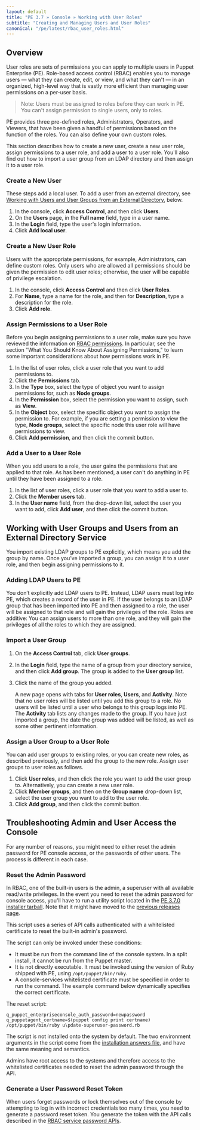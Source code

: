 ```yaml
---
layout: default
title: "PE 3.7 » Console » Working with User Roles"
subtitle: "Creating and Managing Users and User Roles"
canonical: "/pe/latest/rbac_user_roles.html"
---
```


## Overview

User roles are sets of permissions you can apply to multiple users in Puppet Enterprise (PE). Role-based access control (RBAC) enables you to manage users &#8212; what they can create, edit, or view, and what they can't &#8212; in an organized, high-level way that is vastly more efficient than managing user permissions on a per-user basis.

> Note: Users must be assigned to roles before they can work in PE. You can't assign permission to single users, only to roles.

PE provides three pre-defined roles, Administrators, Operators, and Viewers, that have been given a handful of permissions based on the function of the roles. You can also define your own custom roles.

This section describes how to create a new user, create a new user role, assign permissions to a user role, and add a user to a user role. You'll also find out how to import a user group from an LDAP directory and then assign it to a user role.

### Create a New User
These steps add a local user. To add a user from an external directory, see [Working with Users and User Groups from an External Directory](./rbac_user_roles.html#working-with-user-groups-and-users-from-an-external-directory-service), below.

1. In the console, click **Access Control**, and then click **Users**.
2. On the **Users** page, in the **Full name** field, type in a user name.
3. In the **Login** field, type the user's login information.
4. Click **Add local user**.

### Create a New User Role
Users with the appropriate permissions, for example, Administrators, can define custom roles. Only users who are allowed all permissions should be given the permission to edit user roles; otherwise, the user will be capable of privilege escalation.

1. In the console, click **Access Control** and then click **User Roles**.
2. For **Name**, type a name for the role, and then for **Description**, type a description for the role.
3. Click **Add role**.

### Assign Permissions to a User Role
Before you begin assigning permissions to a user role, make sure you have reviewed the information on [RBAC permissions](./rbac_permissions.html). In particular, see the section "What You Should Know About Assigning Permissions," to learn some important considerations about how permissions work in PE.

1. In the list of user roles, click a user role that you want to add permissions to.
2. Click the **Permissions** tab.
3. In the **Type** box, select the type of object you want to assign permissions for, such as **Node groups**.
4. In the **Permission** box, select the permission you want to assign, such as **View**.
5. In the **Object** box, select the specific object you want to assign the permission to. For example, if you are setting a permission to view the type, **Node groups**, select the specific node this user role will have permissions to view.
6. Click **Add permission**, and then click the commit button.


### Add a User to a User Role
When you add users to a role, the user gains the permissions that are applied to that role. As has been mentioned, a user can't do anything in PE until they have been assigned to a role.

1. In the list of user roles, click a user role that you want to add a user to.
2. Click the **Member users** tab.
3. In the **User name** field, from the drop-down list, select the user you want to add,  click **Add user**, and then click the commit button.

## Working with User Groups and Users from an External Directory Service

You import existing LDAP groups to PE explicitly, which means you add the group by name. Once you’ve imported a group, you can assign it to a user role, and then begin assigning permissions to it.

### Adding LDAP Users to PE

You don’t explicitly add LDAP users to PE. Instead, LDAP users must log into PE, which creates a record of the user in PE. If the user belongs to an LDAP group that has been imported into PE and then assigned to a role, the user will be assigned to that role and will gain the privileges of the role. Roles are additive: You can assign users to more than one role, and they will gain the privileges of all the roles to which they are assigned.

### Import a User Group
1. On the **Access Control** tab, click **User groups**.
2. In the **Login** field, type the name of a group from your directory service, and then click **Add group**.
The group is added to the **User group** list.
3. Click the name of the group you added.

	A new page opens with tabs for **User roles**, **Users**, and **Activity**. Note that no user roles will be listed until you add this group to a role. No users will be listed until a user who belongs to this group logs into PE. The **Activity** tab lists any changes made to the group. If you have just imported a group, the date the group was added will be listed, as well as some other pertinent information.

### Assign a User Group to a User Role

You can add user groups to existing roles, or you can create new roles, as described previously, and then add the group to the new role. Assign user groups to user roles as follows.

1. Click **User roles**, and then click the role you want to add the user group to.
Alternatively, you can create a new user role.
2. Click **Member groups**, and then on the **Group name** drop-down list, select the user group you want to add to the user role.
3. Click **Add group**, and then click the commit button.

## Troubleshooting Admin and User Access the Console

For any number of reasons, you might need to either reset the admin password for PE console access, or the passwords of other users. The process is different in each case.

### Reset the Admin Password

In RBAC, one of the built-in users is the admin, a superuser with all available read/write privileges. In the event you need to reset the admin password for console access, you'll have to run a utility script located in the [PE 3.7.0 installer tarball](http://puppetlabs.com/misc/pe-files). Note that it might have moved to the [previous releases page](http://puppetlabs.com/misc/pe-files/previous-releases).

This script uses a series of API calls authenticated with a whitelisted certificate to reset the built-in admin's password.

The script can only be invoked under these conditions:

* It must be run from the command line of the console system. In a split install, it cannot be run from the Puppet master.
* It is not directly executable. It must be invoked using the version of Ruby shipped with PE, using `/opt/puppet/bin/ruby`.
* A console-services whitelisted certificate must be specified in order to run the command. The example command below dynamically specifies the correct certificate.

The reset script:

    q_puppet_enterpriseconsole_auth_password=newpassword q_puppetagent_certname=$(puppet config print certname) /opt/puppet/bin/ruby u\pdate-superuser-password.rb


The script is not installed onto the system by default. The two environment arguments in the script come from the [installation answers file](./install_answer_file_reference.html), and have the same meaning and semantics.

Admins have root access to the systems and therefore access to the whitelisted certificates needed to reset the admin password through the API.

### Generate a User Password Reset Token

When users forget passwords or lock themselves out of the console by attempting to log in with incorrect credentials too many times, you need to generate a password reset token. You generate the token with the API calls described in the [RBAC service password APIs](./rbac_passwords.html).

